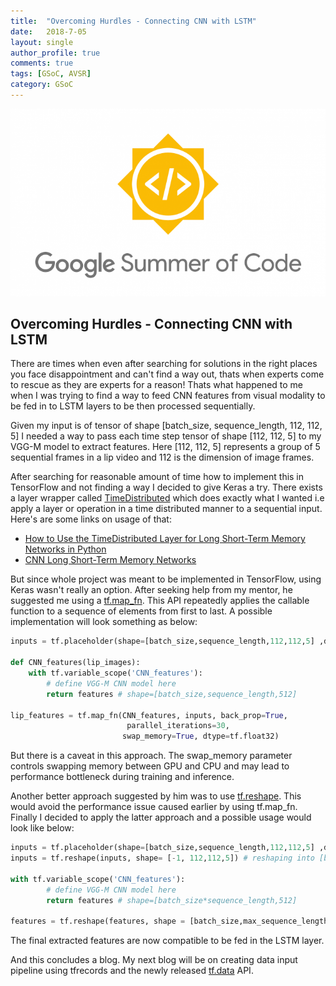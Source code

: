 ```yaml
---
title:  "Overcoming Hurdles - Connecting CNN with LSTM"
date:   2018-7-05
layout: single
author_profile: true
comments: true
tags: [GSoC, AVSR]
category: GSoC
---
```


![](/others/GSOC.png)

## Overcoming Hurdles - Connecting CNN with LSTM

There are times when even after searching for solutions in the right places you face disappointment and can't find a way out, thats when experts come to rescue as they are experts for a reason! Thats what happened to me when I was trying to find a way to feed CNN features from visual modality to be fed in to LSTM layers to be then processed sequentially.

Given my input is of tensor of shape [batch_size, sequence_length, 112, 112, 5] I needed a way to pass each time step tensor of shape [112, 112, 5] to my VGG-M model to extract features. Here [112, 112, 5] represents a group of 5 sequential frames in a lip video and 112 is the dimension of image frames.


After searching for reasonable amount of time how to implement this in TensorFlow and not finding a way I decided to give Keras a try. There exists a layer wrapper called [TimeDistributed](https://keras.io/layers/wrappers/) which does exactly what I wanted i.e apply a layer or operation in a time distributed manner to a sequential input. Here's are some links on usage of that:

- [How to Use the TimeDistributed Layer for Long Short-Term Memory Networks in Python](https://machinelearningmastery.com/timedistributed-layer-for-long-short-term-memory-networks-in-python/)
- [CNN Long Short-Term Memory Networks](https://machinelearningmastery.com/cnn-long-short-term-memory-networks/)

But since whole project was meant to be implemented in TensorFlow, using Keras wasn't really an option. After seeking help from my mentor, he suggested me using a [tf.map_fn](https://www.tensorflow.org/api_docs/python/tf/map_fn). This API repeatedly applies the callable function to a sequence of elements from first to last. A possible implementation will look something as below:

``` python
inputs = tf.placeholder(shape=[batch_size,sequence_length,112,112,5] ,dtype = tf.float32)

def CNN_features(lip_images):
    with tf.variable_scope('CNN_features'):
        # define VGG-M CNN model here
        return features # shape=[batch_size,sequence_length,512]
        
lip_features = tf.map_fn(CNN_features, inputs, back_prop=True,
                          parallel_iterations=30,
                         swap_memory=True, dtype=tf.float32)
```
But there is a caveat in this approach. The swap_memory parameter controls swapping memory between GPU and CPU and may lead to performance bottleneck during training and inference.

Another better approach suggested by him was to use [tf.reshape](https://www.tensorflow.org/api_docs/python/tf/reshape). This would avoid the performance issue caused earlier by using tf.map_fn. Finally I decided to apply the latter approach and a possible usage would look like below:

``` python
inputs = tf.placeholder(shape=[batch_size,sequence_length,112,112,5] ,dtype = tf.float32)
inputs = tf.reshape(inputs, shape= [-1, 112,112,5]) # reshaping into [batch_size*sequence_length,112,112,5]

with tf.variable_scope('CNN_features'):
        # define VGG-M CNN model here
        return features # shape=[batch_size*sequence_length,512]
        
features = tf.reshape(features, shape = [batch_size,max_sequence_length,512]) # this will reshape a tensor back to batch_size as first dimension.
```

The final extracted features are now compatible to be fed in the LSTM layer.

And this concludes a blog. My next blog will be on creating data input pipeline using tfrecords and the newly released [tf.data](https://www.tensorflow.org/programmers_guide/datasets) API.
